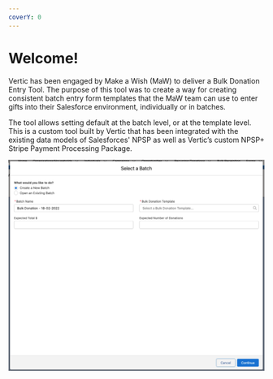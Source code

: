 ```yaml
---
coverY: 0
---
```


# Welcome!

Vertic has been engaged by Make a Wish (MaW) to deliver a Bulk Donation Entry Tool. The purpose of this tool was to create a way for creating consistent batch entry form templates that the MaW team can use to enter gifts into their Salesforce environment, individually or in batches.&#x20;

The tool allows setting default at the batch level, or at the template level. This is a custom tool built by Vertic that has been integrated with the existing data models of Salesforces' NPSP as well as Vertic’s custom NPSP+ Stripe Payment Processing Package.

![](<.gitbook/assets/image (12).png>)


